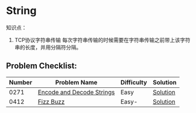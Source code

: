 # String

知识点：
1. TCP协议字符串传输
	每次字符串传输的时候需要在字符串传输之前带上该字符串的长度，并用分隔符分隔。

## Problem Checklist:

Number|Problem Name|Difficulty|Solution
------|------------|----------|--------
0271|[Encode and Decode Strings](https://leetcode.com/problems/encode-and-decode-strings/)|Easy|[Solution](/Solutions/0271.Encode_and_Decode_Strings/)
0412|[Fizz Buzz](https://leetcode.com/problems/fizz-buzz/)|Easy-|[Solution](/Solutions/0412.Fizz_Buzz/)